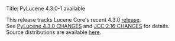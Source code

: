 Title: PyLucene 4.3.0-1 available

This release tracks Lucene Core's recent 4.3.0 <a href="https://lucene.apache.org/core/corenews.html">release</a>.<br/>
See <a href="https://svn.apache.org/repos/asf/lucene/pylucene/tags/pylucene_4_3_0/CHANGES">PyLucene 4.3.0 CHANGES</a> and <a href="https://svn.apache.org/repos/asf/lucene/pylucene/trunk/jcc/CHANGES">JCC 2.16 CHANGES</a> for details.<br/>
Source distributions are available <a href="https://archive.apache.org/dist/lucene/pylucene/">here</a>.


